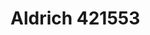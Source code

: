 <a name="material" />

# Aldrich 421553
<script type="application/ld+json">
  {
    "@context": "https://schema.org/",
    "@type": "ChemicalSubstance",
    "http://purl.org/dc/terms/conformsTo":
      {
        "@type": "CreativeWork",
        "@id": "https://bioschemas.org/profiles/ChemicalSubstance/0.4-RELEASE/"
      },
    "@id": "https://egonw.github.io/nanowiki/nanowiki364.html#material",
    "name": "Aldrich 421553",
    "sameAs: "http://127.0.0.1/mediawiki/index.php/Special:URIResolver/Aldrich_421553"
  }
</script>

